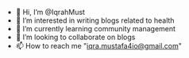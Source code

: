 - 👋 Hi, I’m @IqrahMust
- 👀 I’m interested in writing blogs related to health
- 🌱 I’m currently learning community management 
- 💞️ I’m looking to collaborate on blogs 
- 📫 How to reach me "iqra.mustafa4io@gmail.com"

<!---
IqrahMust/IqrahMust is a ✨ special ✨ repository because its `README.md` (this file) appears on your GitHub profile.
You can click the Preview link to take a look at your changes.
--->
